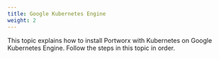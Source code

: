 ```yaml
---
title: Google Kubernetes Engine
weight: 2
---
```


This topic explains how to install Portworx with Kubernetes on Google Kubernetes Engine. Follow the steps in this topic in order.